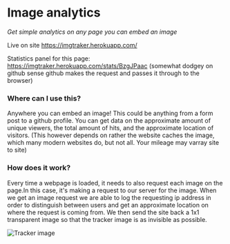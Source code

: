 # Image analytics
*Get simple analytics on any page you can embed an image*

Live on site https://imgtraker.herokuapp.com/

Statistics panel for this page: https://imgtraker.herokuapp.com/stats/BzgJPaac
(somewhat dodgey on github sense github makes the request and passes it through to the browser)

### Where can I use this?
Anywhere you can embed an image! This could be anything from a form post to a github profile. You can get data on the
approximate amount of unique viewers, the total amount of hits, and the approximate location of visitors. (This however
depends on rather the website caches the image, which many modern websites do, but not all. Your mileage may varray site to site)

### How does it work?
Every time a webpage is loaded, it needs to also request each image on the page.In this case, it's making a request to
our server for the image. When we get an image request we are able to log the requesting ip address in order to
distinguish between users and get an approximate location on where the request is coming from. We then send the site
back a 1x1 transparent image so that the tracker image is as invisible as possible.

![Tracker image](https://imgtraker.herokuapp.com/img/BzgJPaac.jpeg)
